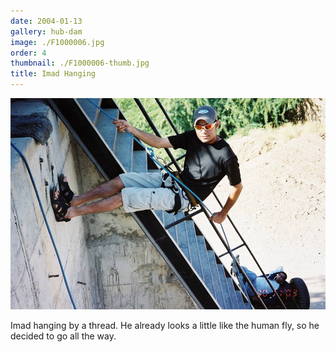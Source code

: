 ```yaml
---
date: 2004-01-13
gallery: hub-dam
image: ./F1000006.jpg
order: 4
thumbnail: ./F1000006-thumb.jpg
title: Imad Hanging
---
```


![Imad Hanging](./F1000006.jpg)

Imad hanging by a thread. He already looks a little like the human fly, so he decided to go all the way.